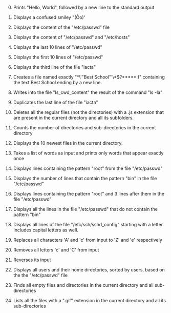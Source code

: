 0. Prints "Hello, World", followed by a new line to the standard output

1. Displays a confused smiley "(Ôo)'

2. Displays the content of the "/etc/passwd" file

3. Displays the content of "/etc/passwd" and "/etc/hosts"

4. Displays the last 10 lines of "/etc/passwd"

5. Displays the first 10 lines of "/etc/passwd"

6. Displays the third line of the file "iacta"

7. Creates a file named exactly "\*\\'"Best School"\'\\*$\?\*\*\*\*\*:)" containing the text Best School ending by a new line.

8. Writes into the file "ls_cwd_content" the result of the command "ls -la"

9. Duplicates the last line of the file "iacta"

10. Deletes all the regular files (not the directories) with a .js extension that are present in the current directory and all its subfolders.

11. Counts the number of directories and sub-directories in the current directory

12. Displays the 10 newest files in the current directory.

13. Takes a list of words as input and prints only words that appear exactly once

14. Displays lines containing the pattern "root" from the file "/etc/passwd"

15. Displays the number of lines that contain the pattern "bin" in the file "/etc/passwd"

16. Displays lines containing the pattern "root" and 3 lines after them in the file "/etc/passwd"

17. Displays all the lines in the file "/etc/passwd" that do not contain the pattern "bin"

18. Displays all lines of the file "/etc/ssh/sshd_config" starting with a letter. Includes capital letters as well.

19. Replaces all characters 'A' and 'c' from input to 'Z' and 'e' respectively

20. Removes all letters 'c' and 'C' from input

21. Reverses its input

22. Displays all users and their home directories, sorted by users, based on the the "/etc/passwd" file

100. Finds all empty files and directories in the current directory and all sub-directories

101. Lists all the files with a ".gif" extension in the current directory and all its sub-directories
